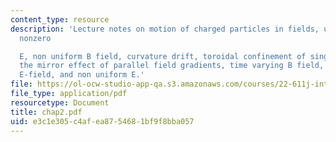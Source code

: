 ```yaml
---
content_type: resource
description: 'Lecture notes on motion of charged particles in fields, uniform B and
  nonzero

  E, non uniform B field, curvature drift, toroidal confinement of single particles,
  the mirror effect of parallel field gradients, time varying B field, time varying
  E-field, and non uniform E.'
file: https://ol-ocw-studio-app-qa.s3.amazonaws.com/courses/22-611j-introduction-to-plasma-physics-i-fall-2006/e3c1e305c4afea8754681bf9f8bba057_chap2.pdf
file_type: application/pdf
resourcetype: Document
title: chap2.pdf
uid: e3c1e305-c4af-ea87-5468-1bf9f8bba057
---
```

